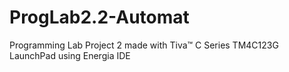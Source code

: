# ProgLab2.2-Automat
Programming Lab Project 2 made with Tiva™ C Series TM4C123G LaunchPad using Energia IDE

